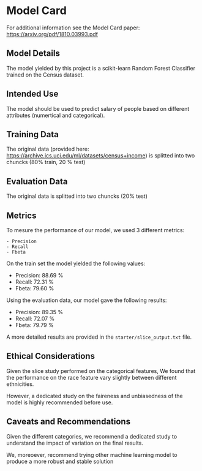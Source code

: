 # Model Card

For additional information see the Model Card paper: https://arxiv.org/pdf/1810.03993.pdf

## Model Details

The model yielded by this project is a scikit-learn Random Forest Classifier trained on the Census dataset.

## Intended Use

The model should be used to predict salary of people based on different attributes (numertical and categorical).

## Training Data

The original data (provided here: https://archive.ics.uci.edu/ml/datasets/census+income) is splitted into two chuncks (80% train, 20 % test)

## Evaluation Data

The original data is splitted into two chuncks (20% test)

## Metrics
To mesure the performance of our model, we used 3 different metrics:

    - Precision
    - Recall
    - Fbeta  


On the train set the model yielded the following values:
- Precision: 88.69 %
- Recall: 72.31 %
- Fbeta: 79.60 %

Using the evaluation data, our model gave the following results:
- Precision: 89.35 %
- Recall: 72.07 %
- Fbeta: 79.79 %

A more detailed results are provided in the `starter/slice_output.txt` file. 
## Ethical Considerations

Given the slice study performed on the categorical features, 
We found that the performance on the race feature vary slightly between different ethnicities.

However, a dedicated study on the faireness and unbiasedness of the model is highly recommended before use.


## Caveats and Recommendations
Given the different categories, we recommend a dedicated study to understand the impact of variation on the final results.

We, moreoever, recommend trying other machine learning model to produce a more robust and stable solution